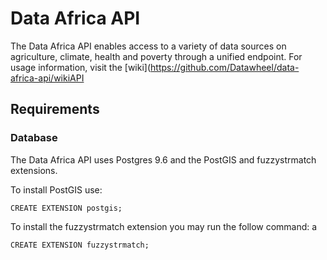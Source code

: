 # Data Africa API

The Data Africa API enables access to a variety of data sources on agriculture, climate, health and poverty through a unified endpoint. For usage information, visit the [wiki](https://github.com/Datawheel/data-africa-api/wikiAPI 

## Requirements

### Database
The Data Africa API uses Postgres 9.6 and the PostGIS and fuzzystrmatch extensions.

To install PostGIS use:

```
CREATE EXTENSION postgis;
```

To install the fuzzystrmatch extension you may run the follow command:
a
```
CREATE EXTENSION fuzzystrmatch;
```
